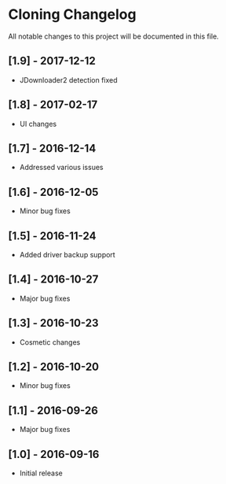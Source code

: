 # Cloning Changelog

All notable changes to this project will be documented in this file.

## [1.9] - 2017-12-12
- JDownloader2 detection fixed

## [1.8] - 2017-02-17
- UI changes

## [1.7] - 2016-12-14
- Addressed various issues

## [1.6] - 2016-12-05
- Minor bug fixes

## [1.5] - 2016-11-24
- Added driver backup support

## [1.4] - 2016-10-27
- Major bug fixes

## [1.3] - 2016-10-23
- Cosmetic changes

## [1.2] - 2016-10-20
- Minor bug fixes

## [1.1] - 2016-09-26
- Major bug fixes

## [1.0] - 2016-09-16
- Initial release